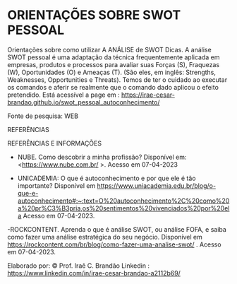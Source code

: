 # ORIENTAÇÕES SOBRE SWOT PESSOAL 
Orientações sobre como utilizar A ANÁLISE de SWOT  Dicas.
A análise SWOT pessoal é uma adaptação da técnica frequentemente aplicada em empresas, produtos e processos para avaliar suas Forças (S), Fraquezas (W), Oportunidades (O) e Ameaças (T). (São eles, em inglês: Strengths, Weaknesses, Opportunities e Threats). 
Temos de ter o cuidado ao executar os comandos e aferir se realmente que o comando dado aplicou o efeito pretendido.
Está acessível a page em :  https://irae-cesar-brandao.github.io/swot_pessoal_autoconhecimento/

Fonte de pesquisa: WEB


REFERÊNCIAS

REFERÊNCIAS E INFORMAÇÕES
- NUBE.  Como descobrir a minha profissão? Disponível em: <https://www.nube.com.br/ >. Acesso em 07-04-2023  

- UNICADEMIA: O que é autoconhecimento e por que ele é tão importante? Disponível em <https://www.uniacademia.edu.br/blog/o-que-e-autoconhecimento#:~:text=O%20autoconhecimento%2C%20como%20a%20pr%C3%B3pria,os%20sentimentos%20vivenciados%20por%20ela> Acesso em 07-04-2023.

-ROCKCONTENT. Aprenda o que é análise SWOT, ou análise FOFA, e saiba como fazer uma análise estratégica do seu negócio.  Disponível em <https://rockcontent.com/br/blog/como-fazer-uma-analise-swot/> . Acesso em 07-04-2023.



Elaborado por:  © Prof.  Iraê C. Brandão   Linkedin : https://www.linkedin.com/in/irae-cesar-brandao-a2112b69/
